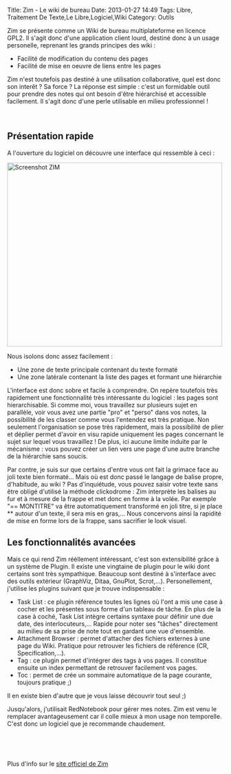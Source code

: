 Title: Zim - Le wiki de bureau
Date: 2013-01-27 14:49
Tags:  Libre, Traitement De Texte,Le Libre,Logiciel,Wiki
Category: Outils

Zim se présente comme un Wiki de bureau multiplateforme en licence GPL2. Il
s'agit donc d'une application client lourd, destiné donc à un usage
personelle, reprenant les grands principes des wiki :



*    Facilité de modification du contenu des pages
*    Facilité de mise en oeuvre de liens entre les pages

Zim n'est toutefois pas destiné à une utilisation collaborative, quel est donc
son interêt ? Sa force ? La réponse est simple : c'est un formidable outil
pour prendre des notes qui ont besoin d'être hiérarchisé et accessible
facilement. Il s'agit donc d'une perle utilisable en milieu professionnel !

 

<h2>     Présentation rapide</h2>

A l'ouverture du logiciel on découvre une interface qui ressemble à ceci :

 <img alt="Screenshot ZIM" src="http://zim-wiki.org/screenshots/zim-normal.png"
style="width: 500px; height: 427px;"/>

Nous isolons donc assez facilement :



*    Une zone de texte principale contenant du texte formaté
*    Une zone latérale contenant la liste des pages et formant une hiérarchie

L'interface est donc sobre et facile à comprendre. On repère toutefois très
rapidement une fonctionnalité très intéressante du logiciel : les pages sont
hierarchisable. Si comme moi, vous travaillez sur plusieurs sujet en parallèle,
voir vous avez une partie "pro" et "perso" dans vos notes, la possibilité de
les classer comme vous l'entendez est très pratique. Non seulement
l'organisation se pose très rapidement, mais la possibilité de plier et
déplier permet d'avoir en visu rapide uniquement les pages concernant le sujet
sur lequel vous travaillez ! De plus, ici aucune limite induite par le
mécanisme : vous pouvez créer un lien vers une page d'une autre branche de la
hiérarchie sans soucis.

Par contre, je suis sur que certains d'entre vous ont fait la grimace face au
joli texte bien formaté... Mais où est donc passé le langage de balise
propre, d'habitude, au wiki ? Pas d'inquiétude, vous pouvez saisir votre texte
sans être obligé d'utilisé la méthode clickodrome : Zim interprète les
balises au fur et à mesure de la frappe et met donc en forme à la volée. Par
exemple "== MONTITRE" va être automatiquement transformé en joli titre, si je
place ** autour d'un texte, il sera mis en gras,... Nous concervons ainsi la
rapidité de mise en forme lors de la frappe, sans sacrifier le look visuel.

<h2>     Les fonctionnalités avancées</h2>

Mais ce qui rend Zim réèllement intéressant, c'est son extensibilité grâce
à un système de Plugin. Il existe une vingtaine de plugin pour le wiki dont
certains sont très sympathique. Beaucoup sont destiné à s'interface avec des
outils extérieur (GraphViz, Ditaa, GnuPlot, Scrot,...). Personellement,
j'utilise les plugins suivant que je trouve indispensable :



*    Task List : ce plugin référence toutes les lignes où l'ont a mis une case à
cocher et les présentes sous forme d'un tableau de tâche. En plus de la case
à coché, Task List intègre certains syntaxe pour définir une due date, des
interlocuteurs,... Rapide pour noter ses "tâches" directement au milieu de sa
prise de note tout en gardant une vue d'ensemble.
*    Attachment Browser : permet d'attacher des fichiers externes à une page du
Wiki. Pratique pour retrouver les fichiers de référence (CR,
Specification,...).
*    Tag : ce plugin permet d'intégrer des tags à vos pages. Il constitue ensuite
un index permettant de retrouver facilement vos pages.
*    Toc : permet de crée un sommaire automatique de la page courante, toujours
pratique ;)

Il en existe bien d'autre que je vous laisse découvrir tout seul ;)

Jusqu'alors, j'utilisait RedNotebook pour gérer mes notes. Zim est venu le
remplacer avantageusement car il colle mieux à mon usage non temporelle. C'est
donc un logiciel que je recommande chaudement.

 

 

Plus d'info sur le [site officiel de Zim](http://zim-wiki.org)


